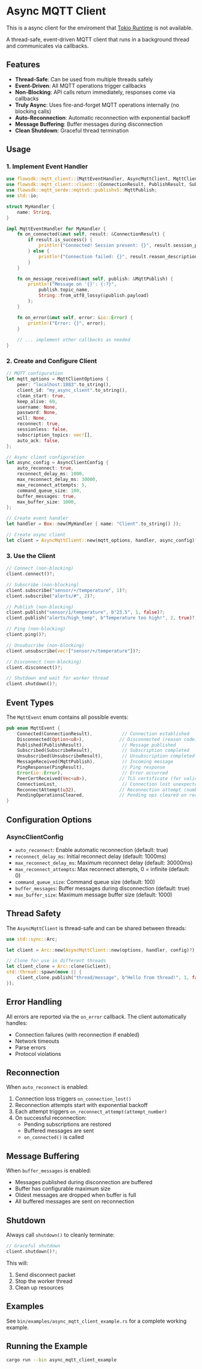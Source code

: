 # Async MQTT Client

This is a async client for the enviroment that [Tokio Runtime](https://tokio.rs) is not available.

A thread-safe, event-driven MQTT client that runs in a background thread and communicates via callbacks.

## Features

- **Thread-Safe**: Can be used from multiple threads safely
- **Event-Driven**: All MQTT operations trigger callbacks
- **Non-Blocking**: API calls return immediately, responses come via callbacks
- **Truly Async**: Uses fire-and-forget MQTT operations internally (no blocking calls)
- **Auto-Reconnection**: Automatic reconnection with exponential backoff
- **Message Buffering**: Buffer messages during disconnection
- **Clean Shutdown**: Graceful thread termination

## Usage

### 1. Implement Event Handler

```rust
use flowsdk::mqtt_client::{MqttEventHandler, AsyncMqttClient, MqttClientOptions, AsyncClientConfig};
use flowsdk::mqtt_client::client::{ConnectionResult, PublishResult, SubscribeResult};
use flowsdk::mqtt_serde::mqttv5::publishv5::MqttPublish;
use std::io;

struct MyHandler {
    name: String,
}

impl MqttEventHandler for MyHandler {
    fn on_connected(&mut self, result: &ConnectionResult) {
        if result.is_success() {
            println!("Connected! Session present: {}", result.session_present);
        } else {
            println!("Connection failed: {}", result.reason_description());
        }
    }

    fn on_message_received(&mut self, publish: &MqttPublish) {
        println!("Message on '{}': {:?}", 
            publish.topic_name, 
            String::from_utf8_lossy(&publish.payload)
        );
    }

    fn on_error(&mut self, error: &io::Error) {
        println!("Error: {}", error);
    }
    
    // ... implement other callbacks as needed
}
```

### 2. Create and Configure Client

```rust
// MQTT configuration
let mqtt_options = MqttClientOptions {
    peer: "localhost:1883".to_string(),
    client_id: "my_async_client".to_string(),
    clean_start: true,
    keep_alive: 60,
    username: None,
    password: None,
    will: None,
    reconnect: true,
    sessionless: false,
    subscription_topics: vec![],
    auto_ack: false,
};

// Async client configuration
let async_config = AsyncClientConfig {
    auto_reconnect: true,
    reconnect_delay_ms: 1000,
    max_reconnect_delay_ms: 30000,
    max_reconnect_attempts: 5,
    command_queue_size: 100,
    buffer_messages: true,
    max_buffer_size: 1000,
};

// Create event handler
let handler = Box::new(MyHandler { name: "Client".to_string() });

// Create async client
let client = AsyncMqttClient::new(mqtt_options, handler, async_config)?;
```

### 3. Use the Client

```rust
// Connect (non-blocking)
client.connect()?;

// Subscribe (non-blocking)
client.subscribe("sensor/+/temperature", 1)?;
client.subscribe("alerts/#", 2)?;

// Publish (non-blocking)
client.publish("sensor/1/temperature", b"23.5", 1, false)?;
client.publish("alerts/high_temp", b"Temperature too high!", 2, true)?;

// Ping (non-blocking)
client.ping()?;

// Unsubscribe (non-blocking)
client.unsubscribe(vec!["sensor/+/temperature"])?;

// Disconnect (non-blocking)
client.disconnect()?;

// Shutdown and wait for worker thread
client.shutdown()?;
```

## Event Types

The `MqttEvent` enum contains all possible events:

```rust
pub enum MqttEvent {
    Connected(ConnectionResult),           // Connection established
    Disconnected(Option<u8>),             // Disconnected (reason code)
    Published(PublishResult),              // Message published
    Subscribed(SubscribeResult),           // Subscription completed
    Unsubscribed(UnsubscribeResult),       // Unsubscription completed
    MessageReceived(MqttPublish),          // Incoming message
    PingResponse(PingResult),              // Ping response
    Error(io::Error),                      // Error occurred
    PeerCertReceived(Vec<u8>),            // TLS certificate (for validation)
    ConnectionLost,                        // Connection lost unexpectedly
    ReconnectAttempt(u32),                // Reconnection attempt (number)
    PendingOperationsCleared,             // Pending ops cleared on reconnect
}
```

## Configuration Options

### AsyncClientConfig

- `auto_reconnect`: Enable automatic reconnection (default: true)
- `reconnect_delay_ms`: Initial reconnect delay (default: 1000ms)
- `max_reconnect_delay_ms`: Maximum reconnect delay (default: 30000ms)
- `max_reconnect_attempts`: Max reconnect attempts, 0 = infinite (default: 0)
- `command_queue_size`: Command queue size (default: 100)
- `buffer_messages`: Buffer messages during disconnection (default: true)
- `max_buffer_size`: Maximum message buffer size (default: 1000)

## Thread Safety

The `AsyncMqttClient` is thread-safe and can be shared between threads:

```rust
use std::sync::Arc;

let client = Arc::new(AsyncMqttClient::new(options, handler, config)?);

// Clone for use in different threads
let client_clone = Arc::clone(&client);
std::thread::spawn(move || {
    client_clone.publish("thread/message", b"Hello from thread!", 1, false).unwrap();
});
```

## Error Handling

All errors are reported via the `on_error` callback. The client automatically handles:

- Connection failures (with reconnection if enabled)
- Network timeouts
- Parse errors
- Protocol violations

## Reconnection

When `auto_reconnect` is enabled:

1. Connection loss triggers `on_connection_lost()`
2. Reconnection attempts start with exponential backoff
3. Each attempt triggers `on_reconnect_attempt(attempt_number)`
4. On successful reconnection:
   - Pending subscriptions are restored
   - Buffered messages are sent
   - `on_connected()` is called

## Message Buffering

When `buffer_messages` is enabled:

- Messages published during disconnection are buffered
- Buffer has configurable maximum size
- Oldest messages are dropped when buffer is full
- All buffered messages are sent on reconnection

## Shutdown

Always call `shutdown()` to cleanly terminate:

```rust
// Graceful shutdown
client.shutdown()?;
```

This will:
1. Send disconnect packet
2. Stop the worker thread
3. Clean up resources

## Examples

See `bin/examples/async_mqtt_client_example.rs` for a complete working example.

## Running the Example

```bash
cargo run --bin async_mqtt_client_example
```